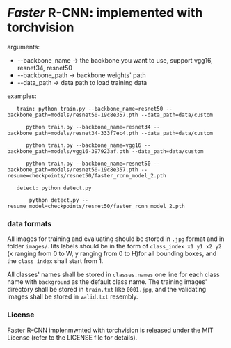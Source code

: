 
# *Faster* R-CNN: implemented with torchvision

arguments:
 - --backbone_name -> the backbone you want to use, support vgg16, resnet34, resnet50
 - --backbone_path -> backbone weights' path 
 - --data_path -> data path to load training data

examples:  

	   train: python train.py --backbone_name=resnet50 --backbone_path=models/resnet50-19c8e357.pth --data_path=data/custom

	   	  python train.py --backbone_name=resnet34 --backbone_path=models/resnet34-333f7ec4.pth --data_path=data/custom

		  python train.py --backbone_name=vgg16 --backbone_path=models/vgg16-397923af.pth --data_path=data/custom

		  python train.py --backbone_name=resnet50 --backbone_path=models/resnet50-19c8e357.pth --resume=checkpoints/resnet50/faster_rcnn_model_2.pth
                  
	   detect: python detect.py

		   python detect.py --resume_model=checkpoints/resnet50/faster_rcnn_model_2.pth

### data formats

All images for training and evaluating should be stored in `.jpg` format and in folder `images/`. Iits labels should be in the form of `class_index x1 y1 x2 y2` (x ranging from 0 to W, y ranging from 0 to H)for all bounding boxes, and the `class index` shall start from 1.

All classes' names shall be stored in `classes.names` one line for each class name with `background` as the default class name. The training images' directory shall be stored in `train.txt` like `0001.jpg`, and the validating images shall be stored in `valid.txt` resembly.
	    

### License

Faster R-CNN implenmwnted with torchvision is released under the MIT License (refer to the LICENSE file for details).



